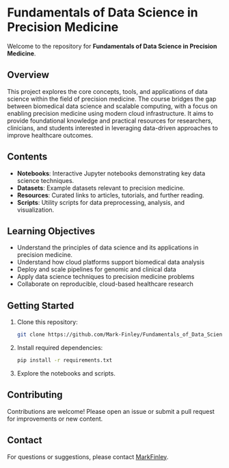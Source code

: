 # Fundamentals of Data Science in Precision Medicine

Welcome to the repository for **Fundamentals of Data Science in Precision Medicine**.

## Overview

This project explores the core concepts, tools, and applications of data science within the field of precision medicine. The course bridges the gap between biomedical data science and scalable computing, with a focus on enabling precision medicine using modern cloud infrastructure. It aims to provide foundational knowledge and practical resources for researchers, clinicians, and students interested in leveraging data-driven approaches to improve healthcare outcomes.

## Contents

- **Notebooks**: Interactive Jupyter notebooks demonstrating key data science techniques.
- **Datasets**: Example datasets relevant to precision medicine.
- **Resources**: Curated links to articles, tutorials, and further reading.
- **Scripts**: Utility scripts for data preprocessing, analysis, and visualization.

## Learning Objectives
- Understand the principles of data science and its applications in precision medicine.
- Understand how cloud platforms support biomedical data analysis
- Deploy and scale pipelines for genomic and clinical data
- Apply data science techniques to precision medicine problems
- Collaborate on reproducible, cloud-based healthcare research

## Getting Started

1. Clone this repository:
    ```bash
    git clone https://github.com/Mark-Finley/Fundamentals_of_Data_Science_in_Precision_Medicine_and_cc.git
    ```
2. Install required dependencies:
    ```bash
    pip install -r requirements.txt
    ```
3. Explore the notebooks and scripts.

## Contributing

Contributions are welcome! Please open an issue or submit a pull request for improvements or new content.

## Contact

For questions or suggestions, please contact [MarkFinley](mailto:oseimarkfinley@gmail.com).
